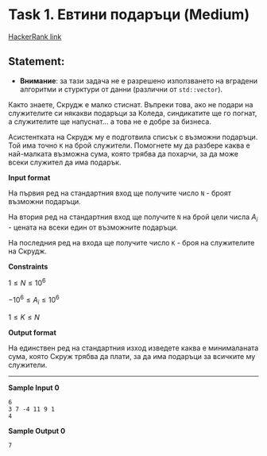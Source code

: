 # Task 1. Евтини подаръци (Medium)

[HackerRank link](<https://www.hackerrank.com/contests/sda-hw-2/challenges/challenge-3091>)

## Statement:

- **Внимание**: за тази задача не е разрешено използването на вградени алгоритми и стурктури от данни (различни от `std::vector`).

Както знаете, Скрудж е малко стиснат. Въпреки това, ако не подари на служителите си някакви подаръци за Коледа, синдикатите ще го погнат, а служителите ще напуснат... а това не е добре за бизнеса.

Асистентката на Скрудж му е подготвила списък с възможни подаръци. Той има точно  `K`  на брой служители. Помогнете му да разбере каква е най-малката възможна сума, която трябва да похарчи, за да може всеки служител да има подарък.

**Input format**

На първия ред на стандартния вход ще получите число  `N`  - броят възможни подаръци.

На втория ред на стандартния вход ще получите  `N`  на брой цели числа  $A_i$  - цената на всеки един от възможните подаръци.

На последния ред на входа ще получите число  `K`  - броя на служителите на Скрудж.

**Constraints**

$1\le N\le 10^6$

$-10^6 \le A_i \le 10^6$

$1 \le K\le N$

**Output format**

На единствен ред на стандартния изход изведете каква е минималаната сума, която Скруж трябва да плати, за да има подаръци за всичките му служители.

---

**Sample Input 0**

```
6
3 7 -4 11 9 1
4
```

**Sample Output 0**

```
7
```